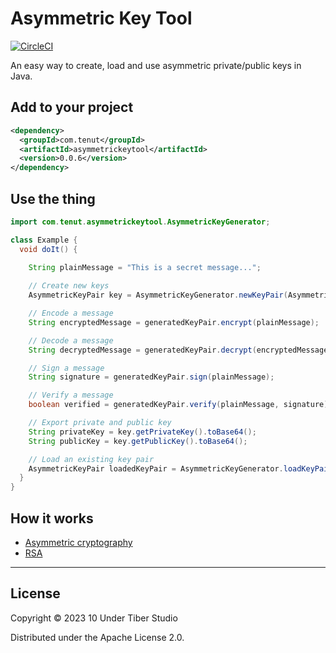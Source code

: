 # Asymmetric Key Tool

[![CircleCI](https://circleci.com/gh/10undertiber/asymmetric-key-tool.svg?style=svg)](https://circleci.com/gh/10undertiber/asymmetric-key-tool)

An easy way to create, load and use asymmetric private/public keys in Java.

## Add to your project

```xml
<dependency>
  <groupId>com.tenut</groupId>
  <artifactId>asymmetrickeytool</artifactId>
  <version>0.0.6</version>
</dependency>
```

## Use the thing

```java
import com.tenut.asymmetrickeytool.AsymmetricKeyGenerator;

class Example {
  void doIt() {
    
    String plainMessage = "This is a secret message...";

    // Create new keys
    AsymmetricKeyPair key = AsymmetricKeyGenerator.newKeyPair(AsymmetricKeyAlgorithm.ASYMMETRIC_KEY_ALGORITHM_R256);

    // Encode a message
    String encryptedMessage = generatedKeyPair.encrypt(plainMessage);

    // Decode a message
    String decryptedMessage = generatedKeyPair.decrypt(encryptedMessage);

    // Sign a message
    String signature = generatedKeyPair.sign(plainMessage);

    // Verify a message
    boolean verified = generatedKeyPair.verify(plainMessage, signature);

    // Export private and public key
    String privateKey = key.getPrivateKey().toBase64();
    String publicKey = key.getPublicKey().toBase64();

    // Load an existing key pair
    AsymmetricKeyPair loadedKeyPair = AsymmetricKeyGenerator.loadKeyPair(AsymmetricKeyAlgorithm.ASYMMETRIC_KEY_ALGORITHM_R256, publicKey, privateKey);
  } 
}
```

## How it works

- [Asymmetric cryptography](https://en.wikipedia.org/wiki/Public-key_cryptography)
- [RSA](https://en.wikipedia.org/wiki/RSA_(cryptosystem))

---

## License

Copyright © 2023 10 Under Tiber Studio

Distributed under the Apache License 2.0.
